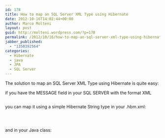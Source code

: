 ```yaml
---
id: 178
title: How to map an SQL Server XML Type using Hibernate
date: 2012-10-16T14:02:44+00:00
author: Marco Molteni
layout: post
guid: http://molteni.wordpress.com/?p=178
permalink: /2012/10/16/how-to-map-an-sql-server-xml-type-using-hibernate/
jabber_published:
  - "1350392564"
categories:
  - Hibernate
  - java
  - JPA
  - SQL Server
---
```

The solution to map an SQL Server XML Type using Hibernate is quite easy:

if you have the MESSAGE field in your SQL SERVER with the format XML

[<img class="alignnone size-full wp-image-179" title="sql" alt="" src="http://molteni.files.wordpress.com/2012/10/sql.png?resize=179%2C27" data-recalc-dims="1" />](http://molteni.files.wordpress.com/2012/10/sql.png?resize=179%2C27)

you can map it using a simple Hibernate String type in your .hbm.xml:

[<img class="alignnone size-full wp-image-181" title="mapping" alt="" src="http://molteni.files.wordpress.com/2012/10/mapping.png?resize=488%2C65" data-recalc-dims="1" />](http://molteni.files.wordpress.com/2012/10/mapping.png?resize=488%2C65)

&nbsp;

and in your Java class:

&nbsp;

[<img class="alignnone size-full wp-image-180" title="class" alt="" src="http://molteni.files.wordpress.com/2012/10/class.png?resize=339%2C353" data-recalc-dims="1" />](http://molteni.files.wordpress.com/2012/10/class.png?resize=339%2C353)
